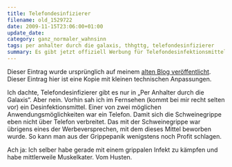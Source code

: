 ```yaml
---
title: Telefondesinfizierer
filename: old_1529722
date: 2009-11-15T23:06:00+01:00
update_date:
category: ganz_normaler_wahnsinn
tags: per anhalter durch die galaxis, thhgttg, telefondesinfizierer
summary: Es gibt jetzt offiziell Werbung für Telefondesinfektionsmittel.
---
```

Dieser Eintrag wurde ursprünglich auf meinem [alten Blog veröffentlicht](https://stu.blogger.de/stories/1529722/). Dieser Eintrag hier ist eine Kopie mit kleinen technischen Anpassungen.

Ich dachte, Telefondesinfizierer gibt es nur in „Per Anhalter durch die Galaxis“. Aber nein. Vorhin sah ich im Fernsehen (kommt bei mir recht selten vor) ein Desinfektionsmittel. Einer von zwei möglichen Anwendungsmöglichkeiten war ein Telefon. Damit sich die Schweinegrippe eben nicht über Telefon verbreitet.
Das mit der Schweinegrippe war übrigens eines der Werbeversprechen, mit dem dieses Mittel beworben wurde. So kann man aus der Grippepanik wenigstens noch Profit schlagen.

Ach ja: Ich selber habe gerade mit einem grippalen Infekt zu kämpfen und habe mittlerweile Muskelkater. Vom Husten.
